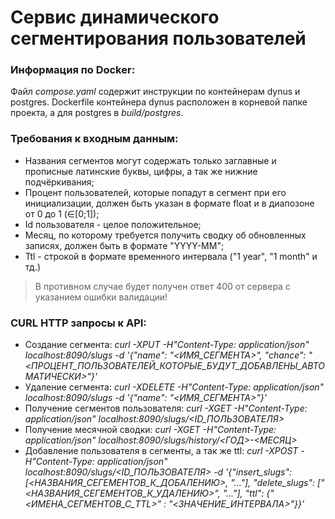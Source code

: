 # Сервис динамического сегментирования пользователей
### Информация по Docker:
Файл *compose.yaml* содержит инструкции по контейнерам dynus и postgres. Dockerfile контейнера dynus расположен в корневой папке проекта, а для postgres в *build/postgres*.   

### Требования к входным данным:
- Названия сегментов могут содержать только заглавные и прописные латинские буквы, цифры, а так же нижние подчёркивания;
- Процент пользователей, которые попадут в сегмент при его инициализации, должен быть указан в формате float и в диапозоне от 0 до 1 (∈[0;1]);
- Id пользователя - целое положительное;
- Месяц, по которому требуется получить сводку об обновленных записях, должен быть в формате "YYYY-MM";
- Ttl - строкой в формате временного интервала ("1 year", "1 month" и тд.)
> В противном случае будет получен ответ 400 от сервера с указанием ошибки валидации!

### CURL HTTP запросы к API:
- Создание сегмента:
*curl -XPUT -H"Content-Type: application/json" localhost:8090/slugs \-d '{"name": "<ИМЯ_СЕГМЕНТА>", "chance": "<ПРОЦЕНТ_ПОЛЬЗОВАТЕЛЕЙ_КОТОРЫЕ_БУДУТ_ДОБАВЛЕНЫ_АВТОМАТИЧЕСКИ>"}'*
- Удаление сегмента:
*curl -XDELETE -H"Content-Type: application/json" localhost:8090/slugs \-d '{"name": "<ИМЯ_СЕГМЕНТА>"}'*
- Получение сегментов пользователя:
*curl -XGET -H"Content-Type: application/json" localhost:8090/slugs/<ID_ПОЛЬЗОВАТЕЛЯ>*
- Получение месячной сводки:
*curl -XGET -H"Content-Type: application/json" localhost:8090/slugs/history/<ГОД>-<МЕСЯЦ>*
- Добавление пользователя в сегменты, а так же ttl:
*curl -XPOST -H"Content-Type: application/json" localhost:8090/slugs/<ID_ПОЛЬЗОВАТЕЛЯ> \-d '{"insert_slugs": [<НАЗВАНИЯ_СЕГЕМЕНТОВ_К_ДОБАЛЕНИЮ>, "..."], "delete_slugs": ["<НАЗВАНИЯ_СЕГЕМЕНТОВ_К_УДАЛЕНИЮ>", "..."], "ttl": {"<ИМЕНА_СЕГМЕНТОВ_С_TTL>" : "<ЗНАЧЕНИЕ_ИНТЕРВАЛА>"}}'*
